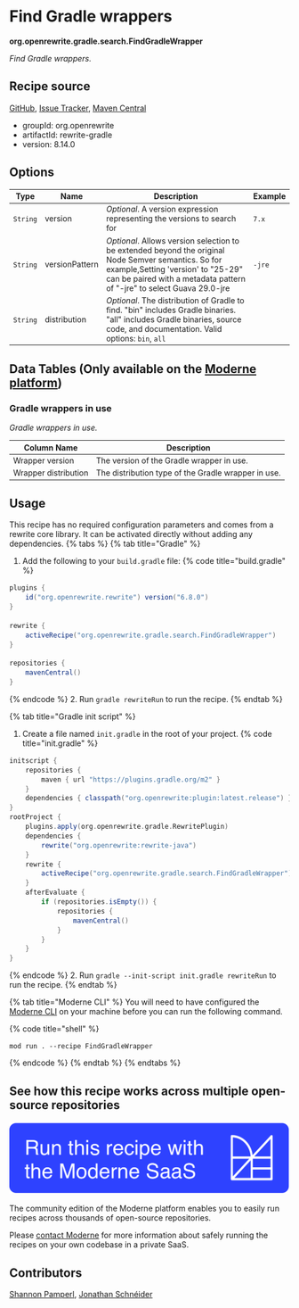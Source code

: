 # Find Gradle wrappers

**org.openrewrite.gradle.search.FindGradleWrapper**

_Find Gradle wrappers._

## Recipe source

[GitHub](https://github.com/openrewrite/rewrite/blob/main/rewrite-gradle/src/main/java/org/openrewrite/gradle/search/FindGradleWrapper.java), [Issue Tracker](https://github.com/openrewrite/rewrite/issues), [Maven Central](https://central.sonatype.com/artifact/org.openrewrite/rewrite-gradle/8.14.0/jar)

* groupId: org.openrewrite
* artifactId: rewrite-gradle
* version: 8.14.0

## Options

| Type | Name | Description | Example |
| -- | -- | -- | -- |
| `String` | version | *Optional*. A version expression representing the versions to search for | `7.x` |
| `String` | versionPattern | *Optional*. Allows version selection to be extended beyond the original Node Semver semantics. So for example,Setting 'version' to "25-29" can be paired with a metadata pattern of "-jre" to select Guava 29.0-jre | `-jre` |
| `String` | distribution | *Optional*. The distribution of Gradle to find. "bin" includes Gradle binaries. "all" includes Gradle binaries, source code, and documentation. Valid options: `bin`, `all` |  |

## Data Tables (Only available on the [Moderne platform](https://app.moderne.io/))

### Gradle wrappers in use

_Gradle wrappers in use._

| Column Name | Description |
| ----------- | ----------- |
| Wrapper version | The version of the Gradle wrapper in use. |
| Wrapper distribution | The distribution type of the Gradle wrapper in use. |


## Usage

This recipe has no required configuration parameters and comes from a rewrite core library. It can be activated directly without adding any dependencies.
{% tabs %}
{% tab title="Gradle" %}
1. Add the following to your `build.gradle` file:
{% code title="build.gradle" %}
```groovy
plugins {
    id("org.openrewrite.rewrite") version("6.8.0")
}

rewrite {
    activeRecipe("org.openrewrite.gradle.search.FindGradleWrapper")
}

repositories {
    mavenCentral()
}

```
{% endcode %}
2. Run `gradle rewriteRun` to run the recipe.
{% endtab %}

{% tab title="Gradle init script" %}
1. Create a file named `init.gradle` in the root of your project.
{% code title="init.gradle" %}
```groovy
initscript {
    repositories {
        maven { url "https://plugins.gradle.org/m2" }
    }
    dependencies { classpath("org.openrewrite:plugin:latest.release") }
}
rootProject {
    plugins.apply(org.openrewrite.gradle.RewritePlugin)
    dependencies {
        rewrite("org.openrewrite:rewrite-java")
    }
    rewrite {
        activeRecipe("org.openrewrite.gradle.search.FindGradleWrapper")
    }
    afterEvaluate {
        if (repositories.isEmpty()) {
            repositories {
                mavenCentral()
            }
        }
    }
}
```
{% endcode %}
2. Run `gradle --init-script init.gradle rewriteRun` to run the recipe.
{% endtab %}

{% tab title="Moderne CLI" %}
You will need to have configured the [Moderne CLI](https://docs.moderne.io/moderne-cli/cli-intro) on your machine before you can run the following command.

{% code title="shell" %}
```shell
mod run . --recipe FindGradleWrapper
```
{% endcode %}
{% endtab %}
{% endtabs %}

## See how this recipe works across multiple open-source repositories

[![Moderne Link Image](/.gitbook/assets/ModerneRecipeButton.png)](https://app.moderne.io/recipes/org.openrewrite.gradle.search.FindGradleWrapper)

The community edition of the Moderne platform enables you to easily run recipes across thousands of open-source repositories.

Please [contact Moderne](https://moderne.io/product) for more information about safely running the recipes on your own codebase in a private SaaS.

## Contributors
[Shannon Pamperl](mailto:shanman190@gmail.com), [Jonathan Schnéider](mailto:jkschneider@gmail.com)
